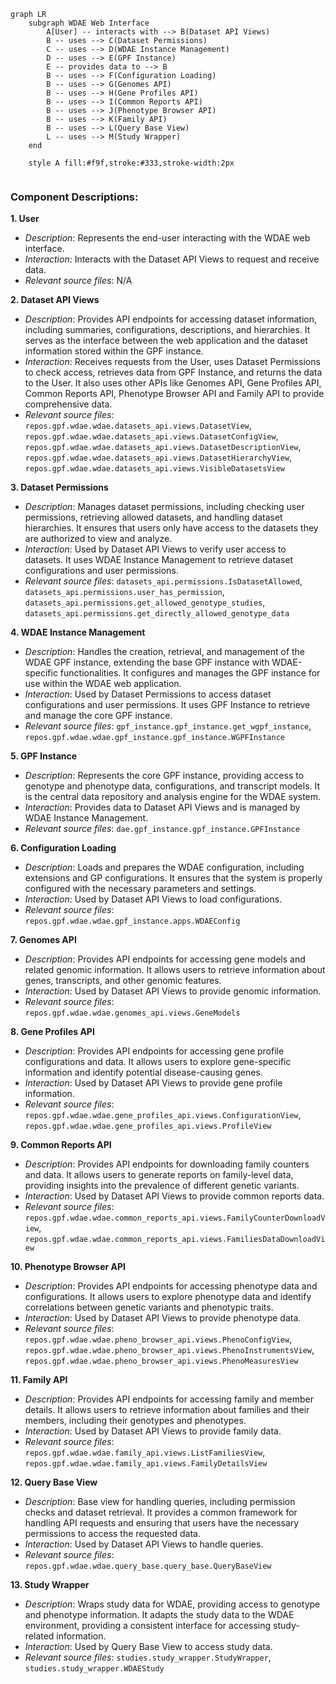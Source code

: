 ```mermaid
graph LR
    subgraph WDAE Web Interface
        A[User] -- interacts with --> B(Dataset API Views)
        B -- uses --> C(Dataset Permissions)
        C -- uses --> D(WDAE Instance Management)
        D -- uses --> E(GPF Instance)
        E -- provides data to --> B
        B -- uses --> F(Configuration Loading)
        B -- uses --> G(Genomes API)
        B -- uses --> H(Gene Profiles API)
        B -- uses --> I(Common Reports API)
        B -- uses --> J(Phenotype Browser API)
        B -- uses --> K(Family API)
        B -- uses --> L(Query Base View)
        L -- uses --> M(Study Wrapper)
    end

    style A fill:#f9f,stroke:#333,stroke-width:2px


```

### Component Descriptions:

**1. User**
   - *Description*: Represents the end-user interacting with the WDAE web interface.
   - *Interaction*: Interacts with the Dataset API Views to request and receive data.
   - *Relevant source files*: N/A

**2. Dataset API Views**
   - *Description*: Provides API endpoints for accessing dataset information, including summaries, configurations, descriptions, and hierarchies. It serves as the interface between the web application and the dataset information stored within the GPF instance.
   - *Interaction*: Receives requests from the User, uses Dataset Permissions to check access, retrieves data from GPF Instance, and returns the data to the User. It also uses other APIs like Genomes API, Gene Profiles API, Common Reports API, Phenotype Browser API and Family API to provide comprehensive data.
   - *Relevant source files*: `repos.gpf.wdae.wdae.datasets_api.views.DatasetView`, `repos.gpf.wdae.wdae.datasets_api.views.DatasetConfigView`, `repos.gpf.wdae.wdae.datasets_api.views.DatasetDescriptionView`, `repos.gpf.wdae.wdae.datasets_api.views.DatasetHierarchyView`, `repos.gpf.wdae.wdae.datasets_api.views.VisibleDatasetsView`

**3. Dataset Permissions**
   - *Description*: Manages dataset permissions, including checking user permissions, retrieving allowed datasets, and handling dataset hierarchies. It ensures that users only have access to the datasets they are authorized to view and analyze.
   - *Interaction*: Used by Dataset API Views to verify user access to datasets. It uses WDAE Instance Management to retrieve dataset configurations and user permissions.
   - *Relevant source files*: `datasets_api.permissions.IsDatasetAllowed`, `datasets_api.permissions.user_has_permission`, `datasets_api.permissions.get_allowed_genotype_studies`, `datasets_api.permissions.get_directly_allowed_genotype_data`

**4. WDAE Instance Management**
   - *Description*: Handles the creation, retrieval, and management of the WDAE GPF instance, extending the base GPF instance with WDAE-specific functionalities. It configures and manages the GPF instance for use within the WDAE web application.
   - *Interaction*: Used by Dataset Permissions to access dataset configurations and user permissions. It uses GPF Instance to retrieve and manage the core GPF instance.
   - *Relevant source files*: `gpf_instance.gpf_instance.get_wgpf_instance`, `repos.gpf.wdae.wdae.gpf_instance.gpf_instance.WGPFInstance`

**5. GPF Instance**
   - *Description*: Represents the core GPF instance, providing access to genotype and phenotype data, configurations, and transcript models. It is the central data repository and analysis engine for the WDAE system.
   - *Interaction*: Provides data to Dataset API Views and is managed by WDAE Instance Management.
   - *Relevant source files*: `dae.gpf_instance.gpf_instance.GPFInstance`

**6. Configuration Loading**
   - *Description*: Loads and prepares the WDAE configuration, including extensions and GP configurations. It ensures that the system is properly configured with the necessary parameters and settings.
   - *Interaction*: Used by Dataset API Views to load configurations.
   - *Relevant source files*: `repos.gpf.wdae.wdae.gpf_instance.apps.WDAEConfig`

**7. Genomes API**
   - *Description*: Provides API endpoints for accessing gene models and related genomic information. It allows users to retrieve information about genes, transcripts, and other genomic features.
   - *Interaction*: Used by Dataset API Views to provide genomic information.
   - *Relevant source files*: `repos.gpf.wdae.wdae.genomes_api.views.GeneModels`

**8. Gene Profiles API**
   - *Description*: Provides API endpoints for accessing gene profile configurations and data. It allows users to explore gene-specific information and identify potential disease-causing genes.
   - *Interaction*: Used by Dataset API Views to provide gene profile information.
   - *Relevant source files*: `repos.gpf.wdae.wdae.gene_profiles_api.views.ConfigurationView`, `repos.gpf.wdae.wdae.gene_profiles_api.views.ProfileView`

**9. Common Reports API**
   - *Description*: Provides API endpoints for downloading family counters and data. It allows users to generate reports on family-level data, providing insights into the prevalence of different genetic variants.
   - *Interaction*: Used by Dataset API Views to provide common reports data.
   - *Relevant source files*: `repos.gpf.wdae.wdae.common_reports_api.views.FamilyCounterDownloadView`, `repos.gpf.wdae.wdae.common_reports_api.views.FamiliesDataDownloadView`

**10. Phenotype Browser API**
   - *Description*: Provides API endpoints for accessing phenotype data and configurations. It allows users to explore phenotype data and identify correlations between genetic variants and phenotypic traits.
   - *Interaction*: Used by Dataset API Views to provide phenotype data.
   - *Relevant source files*: `repos.gpf.wdae.wdae.pheno_browser_api.views.PhenoConfigView`, `repos.gpf.wdae.wdae.pheno_browser_api.views.PhenoInstrumentsView`, `repos.gpf.wdae.wdae.pheno_browser_api.views.PhenoMeasuresView`

**11. Family API**
   - *Description*: Provides API endpoints for accessing family and member details. It allows users to retrieve information about families and their members, including their genotypes and phenotypes.
   - *Interaction*: Used by Dataset API Views to provide family data.
   - *Relevant source files*: `repos.gpf.wdae.wdae.family_api.views.ListFamiliesView`, `repos.gpf.wdae.wdae.family_api.views.FamilyDetailsView`

**12. Query Base View**
   - *Description*: Base view for handling queries, including permission checks and dataset retrieval. It provides a common framework for handling API requests and ensuring that users have the necessary permissions to access the requested data.
   - *Interaction*: Used by Dataset API Views to handle queries.
   - *Relevant source files*: `repos.gpf.wdae.wdae.query_base.query_base.QueryBaseView`

**13. Study Wrapper**
   - *Description*: Wraps study data for WDAE, providing access to genotype and phenotype information. It adapts the study data to the WDAE environment, providing a consistent interface for accessing study-related information.
   - *Interaction*: Used by Query Base View to access study data.
   - *Relevant source files*: `studies.study_wrapper.StudyWrapper`, `studies.study_wrapper.WDAEStudy`
